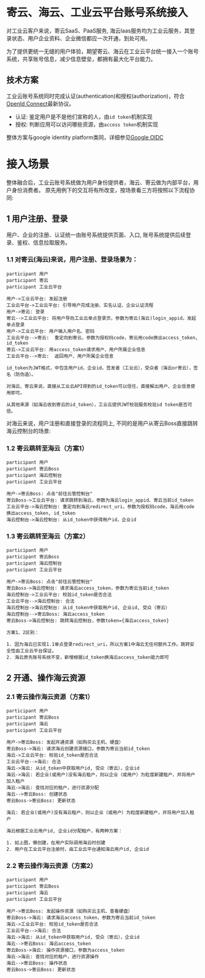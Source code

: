 # 寄云、海云、工业云平台账号系统接入

对工业云客户来说，寄云SaaS、PaaS服务, 海云Iaas服务均为工业云服务，其登录状态、用户企业资料、企业微信都应一次开通，到处可用。

为了提供更统一无缝的用户体验，期望寄云、海云在工业云平台统一接入一个账号系统，共享账号信息，减少信息壁垒，都拥有最大化平台能力。

## 技术方案

工业云账号系统同时完成认证(authentication)和授权(authorization)，符合[OpenId Connect](https://connect2id.com/learn/openid-connect)最新协议。

* 认证: 鉴定用户是不是他们宣称的人，由`id token`机制实现
* 授权: 判断应用可以访问哪些资源，由`access token`机制实现

整体方案与google identity platform类同，详细参见[Google OIDC](https://developers.google.com/identity/protocols/OpenIDConnect)

# 接入场景

整体融合后，工业云账号系统做为用户身份提供者，海云、寄云做为内部平台，用户身份消费者。
原先用例下的交互将有所改变，按场景看三方将按照以下流程协同:

## 1 用户注册、登录

用户、企业的注册、认证统一由账号系统提供页面、入口, 账号系统提供后续登录、鉴权、信息拉取服务。

### 1.1 对寄云(海云)来说，用户注册、登录场景为：

```sequence
participant 用户
participant 寄云
participant 工业云平台

用户->工业云平台: 发起注册
工业云平台->工业云平台: 引导用户完成注册、实名认证、企业认证流程
用户->寄云: 登录
寄云-->工业云平台: 将用户导向工业云单点登录页，参数为寄云(海云)login_appid，发起单点登录
用户->工业云平台: 用户输入用户名、密码
工业云平台-->寄云:  重定向到寄云，参数为授权码code，寄云用code换出access_token, id_token
寄云->工业云平台: 用access_token请求用户、用户所属企业信息
工业云平台-->寄云:  返回用户、用户所属企业信息
```

```
id_token为JWT格式，中包含用户id，企业id，签发者（工业云），受众者（海云or寄云），签名（防伪造）。

对海云、寄云来说，直接从工业云API得到的id_token可以信任，直接解出用户、企业信息使用即可。

从其他来源（如海云收到寄云的id_token），工业云提供JWT校验服务校验id token是否可信。
```

对海云来说，用户注册和直接登录的流程同上, 不同的是用户从寄云Boss直接跳转海云控制台的场景:

### 1.2 寄云跳转至海云（方案1）

```sequence
participant 用户
participant 寄云Boss
participant 海云控制台
participant 工业云平台

用户->寄云Boss: 点击"前往云管控制台"
寄云Boss->工业云平台: 请求跳转到海云，参数为海云login_appid、寄云当前id_token
工业云平台->海云控制台: 重定向到海云redirect_uri，参数为授权码code，海云用code换出access_token, id_token
海云控制台->海云控制台: 从id_token中获得用户id，企业id
```

### 1.3 寄云跳转至海云（方案2）

```sequence
participant 用户
participant 寄云Boss
participant 海云控制台
participant 工业云平台

用户->寄云Boss: 点击"前往云管控制台"
寄云Boss->海云控制台: 请求海云access_token，参数为寄云当前id_token
海云控制台->工业云平台: 校验id_token是否合法
工业云平台-->海云控制台: 合法
海云控制台->海云控制台: 从id_token中获取用户id, 企业id, 受众（寄云）
海云控制台-->寄云Boss: 海云access_token
寄云Boss->海云控制台: 跳转海云控制台，参数token={海云access_token}
```

```
方案1、2区别：

1. 因为海云已实现1.1单点登录redirect_uri，所以方案1中海云无任何额外工作。跳转安全性由工业云平台保证。
2. 海云原先账号系统不变，新增根据id_token换海云access_token能力即可
```


## 2 开通、操作海云资源

### 2.1 寄云操作海云资源（方案1）

```sequence
participant 用户
participant 寄云Boss
participant 海云
participant 工业云平台

用户->寄云Boss: 发起开通资源（如购买云主机、硬盘）
寄云Boss->海云: 请求海云创建资源接口，参数为寄云当前id_token
海云->工业云平台: 校验id_token是否合法
工业云平台-->海云: 合法
海云->海云: 从id_token中获取用户id, 受众（寄云），企业id
海云->海云: 若企业(或用户)没有海云租户，则以企业（或用户）为粒度新建租户，并将用户加入租户
海云->海云: 查找对应的租户，进行资源分配
海云-->寄云Boss: 创建状态
寄云Boss->寄云Boss: 更新状态
```

```
海云: 若企业(或用户)没有海云租户，则以企业（或用户）为粒度新建租户，并将用户加入租户

海云根据工业云用户id, 企业id分配租户，有两种方案：

1. 如上图，懒创建，在用户实际调用海云时创建
2. 用户在工业云平台注册时，由工业云平台通知海云用户id, 企业id
```

### 2.2 寄云操作海云资源（方案2）

```sequence
participant 用户
participant 寄云Boss
participant 海云
participant 工业云平台

用户->寄云Boss: 发起操作资源（如购买云主机、查看硬盘）
寄云Boss->海云: 请求海云access_token，参数为寄云当前id_token
海云->工业云平台: 校验id_token是否合法
工业云平台-->海云: 合法
海云->海云: 从id_token中获取用户id, 受众（寄云），企业id
海云-->寄云Boss: 海云access_token
寄云Boss->海云: 操作资源接口，参数为access_token
海云->海云: 查找对应的租户，进行资源操作
海云-->寄云Boss: 操作状态
寄云Boss->寄云Boss: 更新状态
```